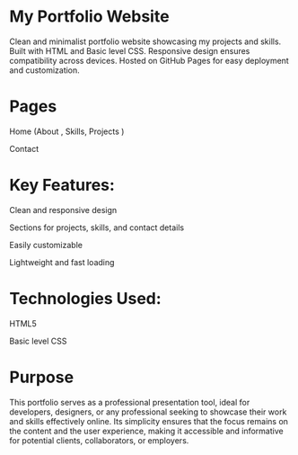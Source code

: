 # My Portfolio Website
Clean and minimalist portfolio website showcasing my projects and skills. Built with HTML and Basic level CSS. Responsive design ensures compatibility across devices. Hosted on GitHub Pages for easy deployment and customization.

# Pages 
Home (About , Skills, Projects )

Contact

# Key Features:

  Clean and responsive design

  Sections for projects, skills, and contact details

  Easily customizable 

  Lightweight and fast loading

# Technologies Used:

  HTML5

  Basic level CSS

  # Purpose
  This portfolio serves as a professional presentation tool, ideal for developers, designers, or any professional seeking to showcase their work and skills effectively online. Its simplicity ensures that the focus remains on the content and the user experience, making it accessible and informative for potential clients, collaborators, or employers.
